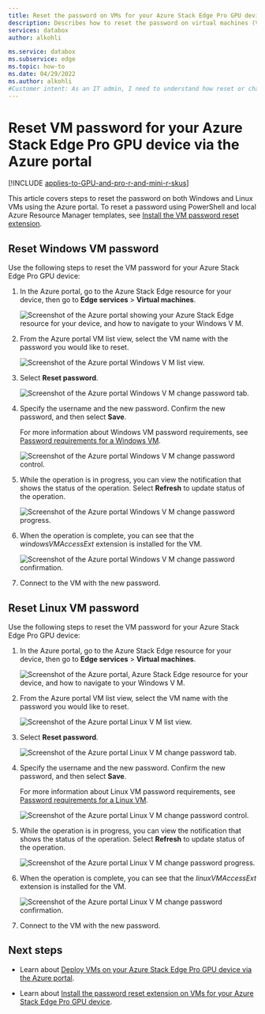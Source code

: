 ```yaml
---
title: Reset the password on VMs for your Azure Stack Edge Pro GPU device via the Azure portal
description: Describes how to reset the password on virtual machines (VMs) on an Azure Stack Edge Pro GPU device via the Azure portal.
services: databox
author: alkohli

ms.service: databox
ms.subservice: edge
ms.topic: how-to
ms.date: 04/29/2022
ms.author: alkohli
#Customer intent: As an IT admin, I need to understand how reset or change the password on virtual machines (VMs) on my Azure Stack Edge Pro GPU device via the Azure portal.
---
```

# Reset VM password for your Azure Stack Edge Pro GPU device via the Azure portal

[!INCLUDE [applies-to-GPU-and-pro-r-and-mini-r-skus](../../includes/azure-stack-edge-applies-to-gpu-pro-r-mini-r-sku.md)]

This article covers steps to reset the password on both Windows and Linux VMs using the Azure portal. To reset a password using PowerShell and local Azure Resource Manager templates, see [Install the VM password reset extension](azure-stack-edge-gpu-deploy-virtual-machine-install-password-reset-extension.md).

## Reset Windows VM password

Use the following steps to reset the VM password for your Azure Stack Edge Pro GPU device:

1. In the Azure portal, go to the Azure Stack Edge resource for your device, then go to **Edge services** > **Virtual machines**.

    ![Screenshot of the Azure portal showing your Azure Stack Edge resource for your device, and how to navigate to your Windows V M.](media/azure-stack-edge-gpu-deploy-virtual-machine-reset-password-portal/portal-navigate-to-vms.png)

1. From the Azure portal VM list view, select the VM name with the password you would like to reset.

    ![Screenshot of the Azure portal Windows V M list view.](media/azure-stack-edge-gpu-deploy-virtual-machine-reset-password-portal/portal-vm-list-view-windows.png)

1. Select **Reset password**.

    ![Screenshot of the Azure portal Windows V M change password tab.](media/azure-stack-edge-gpu-deploy-virtual-machine-reset-password-portal/my-windows-vm-change-password-tab.png)

1. Specify the username and the new password. Confirm the new password, and then select **Save**.

    For more information about Windows VM password requirements, see [Password requirements for a Windows VM](/azure/virtual-machines/windows/faq#what-are-the-password-requirements-when-creating-a-vm-).

    ![Screenshot of the Azure portal Windows V M change password control.](media/azure-stack-edge-gpu-deploy-virtual-machine-reset-password-portal/my-windows-vm-specify-new-password.png)

1. While the operation is in progress, you can view the notification that shows the status of the operation. Select **Refresh** to update status of the operation.

    ![Screenshot of the Azure portal Windows V M change password progress.](media/azure-stack-edge-gpu-deploy-virtual-machine-reset-password-portal/my-windows-vm-change-password-progress.png)

1. When the operation is complete, you can see that the *windowsVMAccessExt* extension is installed for the VM.

    ![Screenshot of the Azure portal Windows V M change password confirmation.](media/azure-stack-edge-gpu-deploy-virtual-machine-reset-password-portal/my-windows-vm-change-password-success.png)

1. Connect to the VM with the new password.

## Reset Linux VM password

Use the following steps to reset the VM password for your Azure Stack Edge Pro GPU device:

1. In the Azure portal, go to the Azure Stack Edge resource for your device, then go to **Edge services** > **Virtual machines**.

    ![Screenshot of the Azure portal, Azure Stack Edge resource for your device, and how to navigate to your Windows V M.](media/azure-stack-edge-gpu-deploy-virtual-machine-reset-password-portal/portal-navigate-to-vms.png)

1. From the Azure portal VM list view, select the VM name with the password you would like to reset.

    ![Screenshot of the Azure portal Linux V M list view.](media/azure-stack-edge-gpu-deploy-virtual-machine-reset-password-portal/portal-vm-list-view-linux.png)

1. Select **Reset password**.

    ![Screenshot of the Azure portal Linux V M change password tab.](media/azure-stack-edge-gpu-deploy-virtual-machine-reset-password-portal/my-linux-vm-change-password-tab.png)

1. Specify the username and the new password. Confirm the new password, and then select **Save**.

    For more information about Linux VM password requirements, see [Password requirements for a Linux VM](/azure/virtual-machines/linux/faq#what-are-the-password-requirements-when-creating-a-vm-).

    ![Screenshot of the Azure portal Linux V M change password control.](media/azure-stack-edge-gpu-deploy-virtual-machine-reset-password-portal/my-linux-vm-specify-new-password.png)

1. While the operation is in progress, you can view the notification that shows the status of the operation. Select **Refresh** to update status of the operation.

    ![Screenshot of the Azure portal Linux V M change password progress.](media/azure-stack-edge-gpu-deploy-virtual-machine-reset-password-portal/my-linux-vm-change-password-progress.png)

1. When the operation is complete, you can see that the *linuxVMAccessExt* extension is installed for the VM.

    ![Screenshot of the Azure portal Linux V M change password confirmation.](media/azure-stack-edge-gpu-deploy-virtual-machine-reset-password-portal/my-linux-vm-change-password-success.png)

1. Connect to the VM with the new password.

## Next steps

 - Learn about [Deploy VMs on your Azure Stack Edge Pro GPU device via the Azure portal](azure-stack-edge-gpu-deploy-virtual-machine-portal.md).

 - Learn about [Install the password reset extension on VMs for your Azure Stack Edge Pro GPU device](azure-stack-edge-gpu-deploy-virtual-machine-install-password-reset-extension.md).
